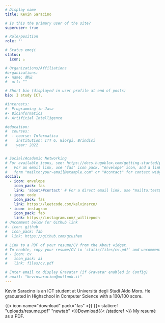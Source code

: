 ```yaml
---
# Display name
title: Kevin Saracino

# Is this the primary user of the site?
superuser: true

# Role/position
role: ''

# Status emoji
status:
  icon: ☕️

# Organizations/Affiliations
#organizations:
#- name: 腾讯
#  url: ""

# Short bio (displayed in user profile at end of posts)
bio: I study ICT.

#interests:
#- Programming in Java
#- Bioinformatics
#- Artificial Intelligence

#education:
#  courses:
#  - course: Informatica
#    institution: ITT G. Giorgi, Brindisi
#    year: 2022


# Social/Academic Networking
# For available icons, see: https://docs.hugoblox.com/getting-started/page-builder/#icons
#   For an email link, use "fas" icon pack, "envelope" icon, and a link in the
#   form "mailto:your-email@example.com" or "#contact" for contact widget.
social:
  - icon: envelope
    icon_pack: fas
    link: 'about/#contact' # For a direct email link, use "mailto:test@example.org".
  - icon: code
    icon_pack: fas
    link: https://leetcode.com/kelvinsrcn/
  - icon: instagram
    icon_pack: fab
    link: https://instagram.com/_williepooh
# Uncomment below for Github link
#- icon: github
#  icon_pack: fab
#  link: https://github.com/gcushen

# Link to a PDF of your resume/CV from the About widget.
# To enable, copy your resume/CV to `static/files/cv.pdf` and uncomment the lines below.
# - icon: cv
#   icon_pack: ai
#   link: files/cv.pdf

# Enter email to display Gravatar (if Gravatar enabled in Config)
# email: "kevinsaracino@outlook.it"
---
```


Kevin Saracino is an ICT student at Università degli Studi Aldo Moro. He graduated in Highschool in Computer Science with a 100/100 score.

{{< icon name="download" pack="fas" >}} {{< staticref "uploads/resume.pdf" "newtab" >}}Download{{< /staticref >}} My resumé as a PDF.
